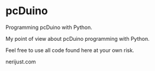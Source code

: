 pcDuino
=======

Programming pcDuino with Python.

My point of view about pcDuino programming with Python.

Feel free to use all code found here at your own risk.

nerijust.com
